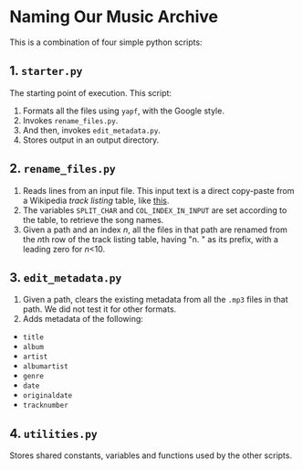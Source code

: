 # Naming Our Music Archive
This is a combination of four simple python scripts:


## 1. `starter.py`
The starting point of execution. This script:
1. Formats all the files using `yapf`, with the Google style.
2. Invokes `rename_files.py`.
3. And then, invokes `edit_metadata.py`.
4. Stores output in an output directory.


## 2. `rename_files.py`
1. Reads lines from an input file. This input text is a direct copy-paste from a Wikipedia *track listing* table, like [this](https://en.wikipedia.org/wiki/Rubber_Soul#Track_listing).
1. The variables `SPLIT_CHAR` and `COL_INDEX_IN_INPUT` are set according to the table, to retrieve the song names.
1. Given a path and an index *n*, all the files in that path are renamed from the *n*th row of the track listing table, having "n. " as its prefix, with a leading zero for *n*<10.


## 3. `edit_metadata.py`
1. Given a path, clears the existing metadata from all the `.mp3` files in that path. We did not test it for other formats.
1. Adds metadata of the following:
  - `title`
  - `album`
  - `artist`
  - `albumartist`
  - `genre`
  - `date`
  - `originaldate`
  - `tracknumber`


## 4. `utilities.py`
Stores shared constants, variables and functions used by the other scripts.
